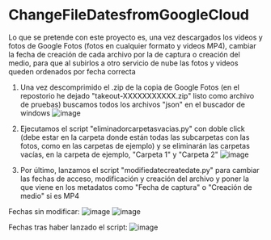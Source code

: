 # ChangeFileDatesfromGoogleCloud
Lo que se pretende con este proyecto es, una vez descargados los videos y fotos de Google Fotos (fotos en cualquier formato y videos MP4), cambiar la fecha de creación de cada archivo por la de captura o creación del medio, para que al subirlos a otro servicio de nube las fotos y videos queden ordenados por fecha correcta

1. Una vez descomprimido el .zip de la copia de Google Fotos (en el repostorio he dejado "takeout-XXXXXXXXXXX.zip" listo como archivo de pruebas) buscamos todos los archivos "json" en el buscador de windows
![image](https://github.com/torbol/ChangeFileDatesfromGoogleCloud/assets/99366541/9e43541f-fa01-4ff5-a42f-1f84da667602)

2. Ejecutamos el script "eliminadorcarpetasvacias.py" con doble click (debe estar en la carpeta donde están todas las subcarpetas con las fotos, como en las carpetas de ejemplo) y se eliminarán las carpetas vacías, en la carpeta de ejemplo, "Carpeta 1" y "Carpeta 2"
![image](https://github.com/torbol/ChangeFileDatesfromGoogleCloud/assets/99366541/6aaa8800-1b69-4eb7-84d8-60a5eeb7d172)


3. Por último, lanzamos el script "modifiedatecreatedate.py" para cambiar las fechas de acceso, modificación y creación del archivo y poner la que viene en los metadatos como "Fecha de captura" o "Creación de medio" si es MP4

Fechas sin modificar:
![image](https://github.com/torbol/ChangeFileDatesfromGoogleCloud/assets/99366541/3f18abc7-b3fc-46e2-bd73-ab8156f1400e)
![image](https://github.com/torbol/ChangeFileDatesfromGoogleCloud/assets/99366541/0f86f0b9-a295-4dc2-8369-688f09bc40f6)



Fechas tras haber lanzado el script:
![image](https://github.com/torbol/ChangeFileDatesfromGoogleCloud/assets/99366541/9e351063-2682-45b6-a070-c6dd38b9f04b)
